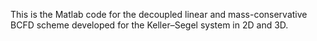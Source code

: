 This is the Matlab code for the decoupled linear and mass-conservative BCFD scheme developed for the Keller–Segel system in 2D and 3D.

